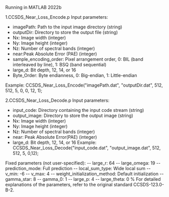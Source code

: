 Running in MATLAB 2022b

1.CCSDS_Near_Loss_Encode.p
 Input parameters:
   - imagePath: Path to the input image directory (string)
   - outputDir: Directory to store the output file (string)
   - Nx: Image width (integer)
   - Ny: Image height (integer)
   - Nz: Number of spectral bands (integer)
   - near:Peak Absolute Error (PAE) (integer) 
   - sample_encoding_order: Pixel arrangement order, 0: BIL (band interleaved by line), 1: BSQ (band sequential)
   - large_d: Bit depth, 12, 14, or 16
   - Byte_Order: Byte endianness, 0: Big-endian, 1: Little-endian

Example:
CCSDS_Near_Loss_Encode("imagePath.dat", "outputDir.dat", 512, 512, 5, 0, 0, 12, 1);

2.CCSDS_Near_Loss_Decode.p
 Input parameters:
   - input_code: Directory containing the input code stream (string)
   - output_image: Directory to store the output image (string)
   - Nx: Image width (integer)
   - Ny: Image height (integer)
   - Nz: Number of spectral bands (integer)
   - near: Peak Absolute Error(PAE) (integer) 
   - large_d: Bit depth, 12, 14, or 16
Example:
CCSDS_Near_Loss_Decode("input_code.dat", "output_image.dat", 512, 512, 5, 0,12);

 Fixed parameters (not user-specified):
   -- large_r: 64
   -- large_omega: 19
   -- prediction_mode: Full prediction
   -- local_sum_type: Wide local sum
   -- v_min: -6
   -- v_max: 4
   -- weight_initialization_method: Default initialization
   -- gamma_star: 8
   -- gamma_0: 1
   -- large_p: 4
   -- large_theta: 0
% For detailed explanations of the parameters, refer to the original standard CCSDS-123.0-B-2.
